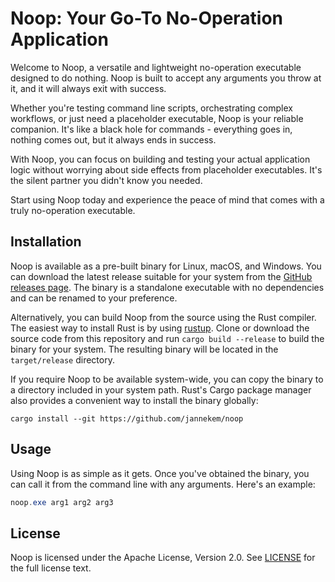 # Noop: Your Go-To No-Operation Application

Welcome to Noop, a versatile and lightweight no-operation executable designed to do nothing. Noop is built to accept any arguments you throw at it, and it will always exit with success.

Whether you're testing command line scripts, orchestrating complex workflows, or just need a placeholder executable, Noop is your reliable companion. It's like a black hole for commands - everything goes in, nothing comes out, but it always ends in success.

With Noop, you can focus on building and testing your actual application logic without worrying about side effects from placeholder executables. It's the silent partner you didn't know you needed.

Start using Noop today and experience the peace of mind that comes with a truly no-operation executable.

## Installation

Noop is available as a pre-built binary for Linux, macOS, and Windows. You can download the latest release suitable for your system from the [GitHub releases page](https://github.com/jannekem/noop/releases). The binary is a standalone executable with no dependencies and can be renamed to your preference.

Alternatively, you can build Noop from the source using the Rust compiler. The easiest way to install Rust is by using [rustup](https://rustup.rs/). Clone or download the source code from this repository and run `cargo build --release` to build the binary for your system. The resulting binary will be located in the `target/release` directory.

If you require Noop to be available system-wide, you can copy the binary to a directory included in your system path. Rust's Cargo package manager also provides a convenient way to install the binary globally:

```
cargo install --git https://github.com/jannekem/noop
```

## Usage

Using Noop is as simple as it gets. Once you've obtained the binary, you can call it from the command line with any arguments. Here's an example:

```powershell
noop.exe arg1 arg2 arg3
```

## License

Noop is licensed under the Apache License, Version 2.0. See [LICENSE](LICENSE) for the full license text.
